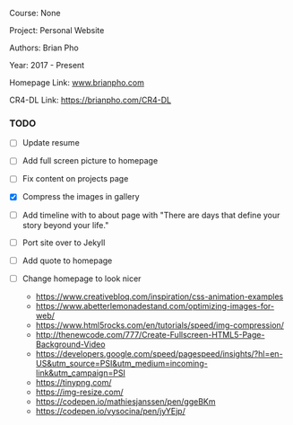 Course: None

Project: Personal Website

Authors: Brian Pho

Year: 2017 - Present

Homepage Link:  www.brianpho.com

CR4-DL Link: https://brianpho.com/CR4-DL

### TODO
- [ ] Update resume
- [ ] Add full screen picture to homepage
- [ ] Fix content on projects page
- [x] Compress the images in gallery
- [ ] Add timeline with to about page with "There are days that define your story beyond your life."
- [ ] Port site over to Jekyll
- [ ] Add quote to homepage
- [ ] Change homepage to look nicer


  * https://www.creativebloq.com/inspiration/css-animation-examples
  * https://www.abetterlemonadestand.com/optimizing-images-for-web/
  * https://www.html5rocks.com/en/tutorials/speed/img-compression/
  * http://thenewcode.com/777/Create-Fullscreen-HTML5-Page-Background-Video
  * https://developers.google.com/speed/pagespeed/insights/?hl=en-US&utm_source=PSI&utm_medium=incoming-link&utm_campaign=PSI
  * https://tinypng.com/
  * https://img-resize.com/
  * https://codepen.io/mathiesjanssen/pen/ggeBKm
  * https://codepen.io/vysocina/pen/jyYEjp/
